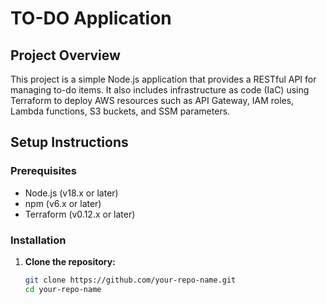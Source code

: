 # TO-DO Application

## Project Overview

This project is a simple Node.js application that provides a RESTful API for managing to-do items. It also includes infrastructure as code (IaC) using Terraform to deploy AWS resources such as API Gateway, IAM roles, Lambda functions, S3 buckets, and SSM parameters.

## Setup Instructions

### Prerequisites

- Node.js (v18.x or later)
- npm (v6.x or later)
- Terraform (v0.12.x or later)

### Installation

1. **Clone the repository:**

   ```bash
   git clone https://github.com/your-repo-name.git
   cd your-repo-name
